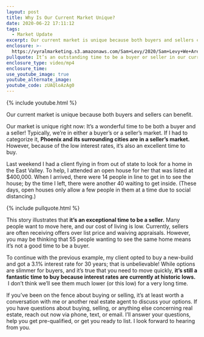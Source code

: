 ```yaml
---
layout: post
title: Why Is Our Current Market Unique?
date: 2020-06-22 17:11:12
tags:
  - Market Update
excerpt: Our current market is unique because both buyers and sellers can benefit.
enclosure: >-
  https://vyralmarketing.s3.amazonaws.com/Sam+Levy/2020/Sam+Levy+We+Are+in+a+Unique+Market+with+captions.mp4
pullquote: It’s an outstanding time to be a buyer or seller in our current market!
enclosure_type: video/mp4
enclosure_time:
use_youtube_image: true
youtube_alternate_image:
youtube_code: zUAQloAzAg0
---
```


{% include youtube.html %}

Our current market is unique because both buyers and sellers can benefit.

Our market is unique right now: It’s a wonderful time to be both a buyer and a seller\! Typically, we’re in either a buyer’s or a seller’s market. If I had to categorize it, **Phoenix and its surrounding cities are in a seller’s market.** However, because of the low interest rates, it’s also an excellent time to buy.&nbsp;

Last weekend I had a client flying in from out of state to look for a home in the East Valley. To help, I attended an open house for her that was listed at $400,000. When I arrived, there were 14 people in line to get in to see the house; by the time I left, there were another 40 waiting to get inside. (These days, open houses only allow a few people in them at a time due to social distancing.)

{% include pullquote.html %}

This story illustrates that **it’s an exceptional time to be a seller.** Many people want to move here, and our cost of living is low. Currently, sellers are often receiving offers over list price and waiving appraisals. However, you may be thinking that 55 people wanting to see the same home means it’s not a good time to be a buyer.&nbsp;

To continue with the previous example, my client opted to buy a new-build and got a 3.1% interest rate for 30 years; that is unbelievable\! While options are slimmer for buyers, and it’s true that you need to move quickly, **it’s still a fantastic time to buy because interest rates are currently at historic lows.** &nbsp;I don’t think we’ll see them much lower (or this low) for a very long time.&nbsp;

If you’ve been on the fence about buying or selling, it’s at least worth a conversation with me or another real estate agent to discuss your options. If you have questions about buying, selling, or anything else concerning real estate, reach out now via phone, text, or email. I’ll answer your questions, help you get pre-qualified, or get you ready to list. I look forward to hearing from you.